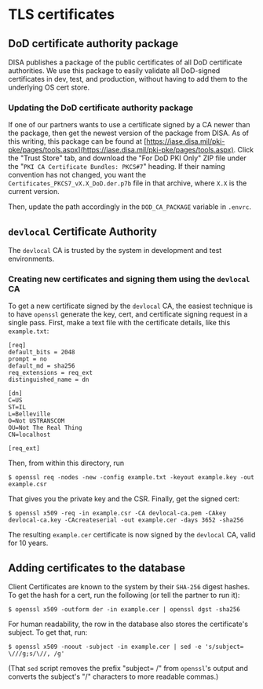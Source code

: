 # TLS certificates

## DoD certificate authority package

DISA publishes a package of the public certificates of all DoD certificate
authorities. We use this package to easily validate all DoD-signed certificates
in dev, test, and production, without having to add them to the underlying OS
cert store.

### Updating the DoD certificate authority package

If one of our partners wants to use a certificate signed by a CA newer than the
package, then get the newest version of the package from DISA. As of this
writing, this package can be found at
[https://iase.disa.mil/pki-pke/pages/tools.aspx](https://iase.disa.mil/pki-pke/pages/tools.aspx). Click the "Trust Store" tab,
and download the "For DoD PKI Only" ZIP file under the "`PKI CA Certificate
Bundles: PKCS#7`" heading. If their naming convention has not changed, you want the `Certificates_PKCS7_vX.X_DoD.der.p7b` file in that archive, where `X.X` is
the current version.

Then, update the path accordingly in the `DOD_CA_PACKAGE` variable in `.envrc`.

## `devlocal` Certificate Authority

The `devlocal` CA is trusted by the system in development and test environments.

### Creating new certificates and signing them using the `devlocal` CA

To get a new certificate signed by the `devlocal` CA, the easiest technique is
to have `openssl` generate the key, cert, and certificate signing request in a
single pass. First, make a text file with the certificate details, like this `example.txt`:

```text
[req]
default_bits = 2048
prompt = no
default_md = sha256
req_extensions = req_ext
distinguished_name = dn

[dn]
C=US
ST=IL
L=Belleville
O=Not USTRANSCOM
OU=Not The Real Thing
CN=localhost

[req_ext]
```

Then, from within this directory, run

```text
$ openssl req -nodes -new -config example.txt -keyout example.key -out example.csr
```

That gives you the private key and the CSR. Finally, get the signed cert:

```text
$ openssl x509 -req -in example.csr -CA devlocal-ca.pem -CAkey devlocal-ca.key -CAcreateserial -out example.cer -days 3652 -sha256
```

The resulting `example.cer` certificate is now signed by the `devlocal` CA, valid for 10 years.

## Adding certificates to the database

Client Certificates are known to the system by their `SHA-256` digest hashes. To
get the hash for a cert, run the following (or tell the partner to run it):

```text
$ openssl x509 -outform der -in example.cer | openssl dgst -sha256
```

For human readability, the row in the database also stores the certificate's
subject. To get that, run:

```text
$ openssl x509 -noout -subject -in example.cer | sed -e 's/subject= \///g;s/\//, /g'
```

(That `sed` script removes the prefix "subject= /" from `openssl`'s output and converts the subject's "/" characters to more readable commas.)